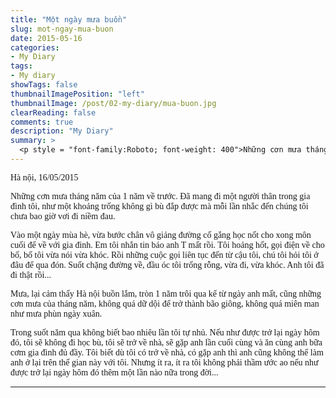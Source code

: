 ```yaml
---
title: "Một ngày mưa buồn"
slug: mot-ngay-mua-buon
date: 2015-05-16
categories:
- My Diary
tags:
- My diary
showTags: false
thumbnailImagePosition: "left"
thumbnailImage: /post/02-my-diary/mua-buon.jpg
clearReading: false	
comments: true
description: "My Diary"
summary: >
  <p style = "font-family:Roboto; font-weight: 400">Những cơn mưa tháng năm của 1 năm về trước. Đã mang đi một người thân trong gia đình tôi, như một khoảng trống không gì bù đắp được mà mỗi lần nhắc đến chúng tôi chưa bao giờ vơi đi niềm đau.</p>
---
```


<p style = "font-family:Lora; font-weight: 400">Hà nội, 16/05/2015</p>

<p style = "font-family:Lora; font-weight: 400">Những cơn mưa tháng năm của 1 năm về trước. Đã mang đi một người thân trong gia đình tôi, như một khoảng trống không gì bù đắp được mà mỗi lần nhắc đến chúng tôi chưa bao giờ vơi đi niềm đau.</p>

<p style = "font-family:Lora; font-weight: 400">Vào một ngày mùa hè, vừa bước chân vô giảng đường cố gắng học nốt cho xong môn cuối để về với gia đình. Em tôi nhắn tin báo anh T mất rồi. Tôi hoảng hốt, gọi điện về cho bố, bố tôi vừa nói vừa khóc. Rồi những cuộc gọi liên tục đến từ cậu tôi, chú tôi hỏi tôi ở đâu để qua đón. Suốt chặng đường về, đầu óc tôi trống rỗng, vừa đi, vừa khóc. Anh tôi đã đi thật rồi...</p>

<p style = "font-family:Lora; font-weight: 400">Mưa, lại cảm thấy Hà nội buồn lắm, tròn 1 năm trôi qua kể từ ngày anh mất, cũng những cơn mưa của tháng năm, không quá dữ dội để trở thành bão giông, không quá miên man như mưa phùn ngày xuân.</p>

<p style = "font-family:Lora; font-weight: 400">Trong suốt năm qua không biết bao nhiêu lần tôi tự nhủ. Nếu như được trở lại ngày hôm đó, tôi sẽ không đi học bù, tôi sẽ trở về nhà, sẽ gặp anh lần cuối cùng và ăn cùng anh bữa cơm gia đình đủ đầy. Tôi biết dù tôi có trở về nhà, có gặp anh thì anh cũng không thể làm anh ở lại trên thế gian này với tôi. Nhưng ít ra, ít ra tôi không phải thầm ước ao nếu như được trở lại ngày hôm đó thêm một lần nào nữa trong đời...</p>

---

